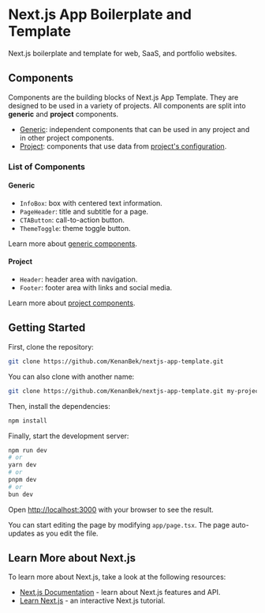 # Next.js App Boilerplate and Template

Next.js boilerplate and template for web, SaaS, and portfolio websites.

## Components

Components are the building blocks of Next.js App Template. They are designed to be used in a variety of projects. All components are split into **generic** and **project** components.

- [Generic](./components/generic/README.md): independent components that can be used in any project and in other project components.
- [Project](./components/project/README.md): components that use data from [project's configuration](./config/README.md).

### List of Components

#### Generic

- `InfoBox`: box with centered text information.
- `PageHeader`: title and subtitle for a page.
- `CTAButton`: call-to-action button.
- `ThemeToggle`: theme toggle button.

Learn more about [generic components](./components/generic/README.md).

#### Project

- `Header`: header area with navigation.
- `Footer`: footer area with links and social media.

Learn more about [project components](./components/project/README.md).

## Getting Started

First, clone the repository:

```bash
git clone https://github.com/KenanBek/nextjs-app-template.git
```

You can also clone with another name:

```bash
git clone https://github.com/KenanBek/nextjs-app-template.git my-project
```

Then, install the dependencies:

```bash
npm install
```

Finally, start the development server:

```bash
npm run dev
# or
yarn dev
# or
pnpm dev
# or
bun dev
```

Open [http://localhost:3000](http://localhost:3000) with your browser to see the result.

You can start editing the page by modifying `app/page.tsx`. The page auto-updates as you edit the file.

## Learn More about Next.js

To learn more about Next.js, take a look at the following resources:

- [Next.js Documentation](https://nextjs.org/docs) - learn about Next.js features and API.
- [Learn Next.js](https://nextjs.org/learn) - an interactive Next.js tutorial.
